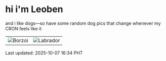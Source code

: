 # hi i'm Leoben

and i like dogs—so have some random dog pics that change whenever my CRON feels like it

|  |  |
|--------|----------|
| ![Borzoi](https://random-dog-vercel.vercel.app/api/random-borzoi?v=1759826051) | ![Labrador](https://random-dog-vercel.vercel.app/api/random-labrador?v=1759826051) |

Last updated: 2025-10-07 16:34 PHT
